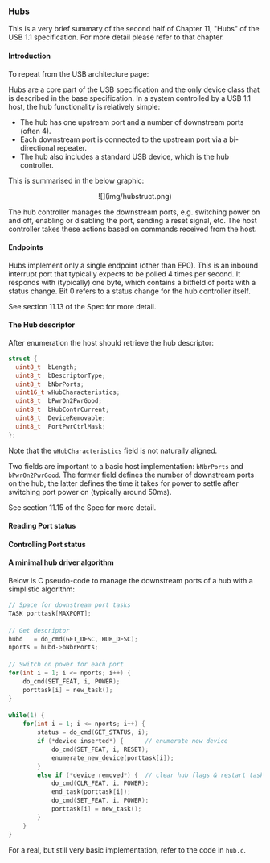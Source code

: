 ### Hubs

This is a very brief summary of the second half of Chapter 11, "Hubs" of the USB 1.1 specification. For more detail please refer to that chapter.

#### Introduction

To repeat from the USB architecture page:

Hubs are a core part of the USB specification and the only device class that is described in the base specification. In a system controlled by a USB 1.1 host, the hub functionality is relatively simple:

* The hub has one upstream port and a number of downstream ports (often 4).
* Each downstream port is connected to the upstream port via a bi-directional repeater.
* The hub also includes a standard USB device, which is the hub controller.

This is summarised in the below graphic:

<p align="center">
![](img/hubstruct.png)

The hub controller manages the downstream ports, e.g. switching power on and off, enabling or disabling the port, sending a reset signal, etc. The host controller takes these actions based on commands received from the host.

#### Endpoints

Hubs implement only a single endpoint (other than EP0). This is an inbound interrupt port that typically expects to be polled 4 times per second. It responds with (typically) one byte, which contains a bitfield of ports with a status change. Bit 0 refers to a status change for the hub controller itself.

See section 11.13 of the Spec for more detail.

#### The Hub descriptor

After enumeration the host should retrieve the hub descriptor:

```C
struct {
  uint8_t  bLength;
  uint8_t  bDescriptorType;
  uint8_t  bNbrPorts;
  uint16_t wHubCharacteristics;
  uint8_t  bPwrOn2PwrGood;
  uint8_t  bHubContrCurrent;
  uint8_t  DeviceRemovable;
  uint8_t  PortPwrCtrlMask;
};
```
Note that the `wHubCharacteristics` field is not naturally aligned.

Two fields are important to a basic host implementation: `bNbrPorts` and `bPwrOn2PwrGood`. The former field defines the number of downstream ports on the hub, the latter defines the time it takes for power to settle after switching port power on (typically around 50ms).

See section 11.15 of the Spec for more detail.

#### Reading Port status

#### Controlling Port status

#### A minimal hub driver algorithm

Below is C pseudo-code to manage the downstream ports of a hub with a simplistic algorithm:

```C
// Space for downstream port tasks
TASK porttask[MAXPORT];

// Get descriptor
hubd   = do_cmd(GET_DESC, HUB_DESC);
nports = hubd->bNbrPorts;

// Switch on power for each port
for(int i = 1; i <= nports; i++) {
	do_cmd(SET_FEAT, i, POWER);
	porttask[i] = new_task();
}

while(1) {
	for(int i = 1; i <= nports; i++) {
		status = do_cmd(GET_STATUS, i);
		if (*device inserted*) {      // enumerate new device
			do_cmd(SET_FEAT, i, RESET);
			enumerate_new_device(porttask[i]);
		}
		else if (*device removed*) {  // clear hub flags & restart task
			do_cmd(CLR_FEAT, i, POWER);
			end_task(porttask[i]);
			do_cmd(SET_FEAT, i, POWER);
			porttask[i] = new_task();
		}
	}
}
```

For a real, but still very basic implementation, refer to the code in `hub.c`.
